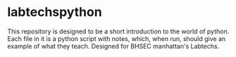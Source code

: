 labtechspython
==============

This repository is designed to be a short introduction to the world of python. Each file in it is a python script with notes, which, when run, should give an example of what they teach.
Designed for BHSEC manhattan's Labtechs. 
